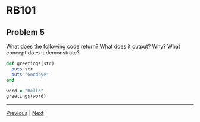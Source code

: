 # RB101
## Problem 5

What does the following code return? What does it output? Why? What concept does it demonstrate?

```ruby
def greetings(str)
  puts str
  puts "Goodbye"
end

word = "Hello"
greetings(word)
```

---

[Previous](004.md) | [Next](006.md)
